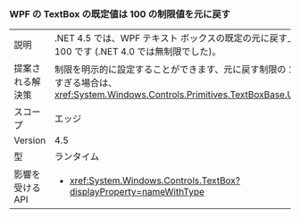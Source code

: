 ### <a name="wpf-textbox-defaults-to-undo-limit-of-100"></a>WPF の TextBox の既定値は 100 の制限値を元に戻す

|   |   |
|---|---|
|説明|.NET 4.5 では、WPF テキスト ボックスの既定の元に戻す上限は 100 です (.NET 4.0 では無制限でした)。|
|提案される解決策|制限を明示的に設定することができます、元に戻す制限の 100 が低すぎる場合は、 <xref:System.Windows.Controls.Primitives.TextBoxBase.UndoLimit>|
|スコープ|エッジ|
|Version|4.5|
|型|ランタイム|
|影響を受ける API|<ul><li><xref:System.Windows.Controls.TextBox?displayProperty=nameWithType></li></ul>|

